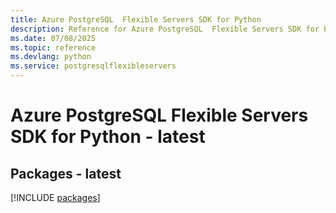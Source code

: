 ```yaml
---
title: Azure PostgreSQL  Flexible Servers SDK for Python
description: Reference for Azure PostgreSQL  Flexible Servers SDK for Python
ms.date: 07/08/2025
ms.topic: reference
ms.devlang: python
ms.service: postgresqlflexibleservers
---
```

# Azure PostgreSQL  Flexible Servers SDK for Python - latest
## Packages - latest
[!INCLUDE [packages](postgresql--flexible-servers-index.md)]